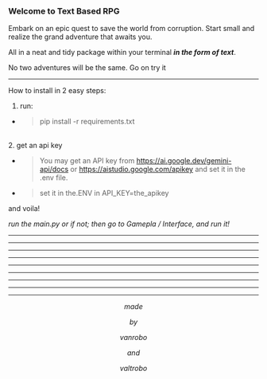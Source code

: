 ### Welcome to Text Based RPG

Embark on an epic quest to save the world from corruption. Start small and realize the grand adventure that awaits you.

All in a neat and tidy package within your terminal ***in the form of text***.

No two adventures will be the same. Go on try it

---

How to install in 2 easy steps:


1. run: 

- > pip install -r requirements.txt

\
2. get an api key 
 
- > You may get an API key from https://ai.google.dev/gemini-api/docs or https://aistudio.google.com/apikey and set it in the .env file.
- > set it in the.ENV in API_KEY=the_apikey

and voila!

*run the main.py or if not; then go to Gamepla / Interface, and run it!*

---
---
---
---
---
---
---
---
---

$$ made $$

$$ by $$

$$ vanrobo $$

$$ and $$

$$ valtrobo $$
